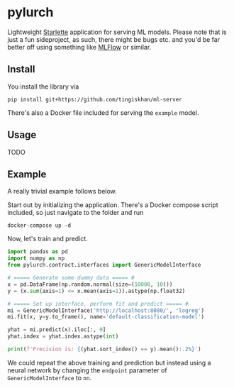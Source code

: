 # pylurch
Lightweight [Starlette](https://www.starlette.io/) application for serving ML models. Please note that is
just a fun sideproject, as such, there might be bugs etc. and you'd be far better off using something like 
[MLFlow](https://www.mlflow.org) or similar.

## Install
You install the library via
```
pip install git+https://github.com/tingiskhan/ml-server
```
There's also a Docker file included for serving the `example` model.

## Usage
TODO
 
## Example
 A really trivial example follows below. 
 
 Start out by initializing the application. There's a Docker compose script
 included, so just navigate to the folder and run

 ```
 docker-compose up -d
 ```
 
 Now, let's train and predict.
 
 ```python
import pandas as pd
import numpy as np
from pylurch.contract.interfaces import GenericModelInterface

# ===== Generate some dummy data ===== #
x = pd.DataFrame(np.random.normal(size=(10000, 10)))
y = (x.sum(axis=1) <= x.mean(axis=1)).astype(np.float32)

# ===== Set up interface, perform fit and predict ===== #
mi = GenericModelInterface('http://localhost:8080/', 'logreg')
mi.fit(x, y=y.to_frame(), name='default-classification-model')

yhat = mi.predict(x).iloc[:, 0]
yhat.index = yhat.index.astype(int)

print(f'Precision is: {(yhat.sort_index() == y).mean():.2%}')
 ```
We could repeat the above training and prediction but instead using a neural network by changing the `endpoint` 
parameter of `GenericModelInterface` to `nn`.
